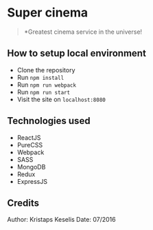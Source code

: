 # Super cinema
> *Greatest cinema service in the universe!

## How to setup local environment

- Clone the repository
- Run `npm install`
- Run `npm run webpack`
- Run `npm run start`
- Visit the site on `localhost:8080`

## Technologies used

- ReactJS
- PureCSS
- Webpack
- SASS
- MongoDB
- Redux
- ExpressJS

## Credits

Author: Kristaps Keselis
Date:   07/2016
